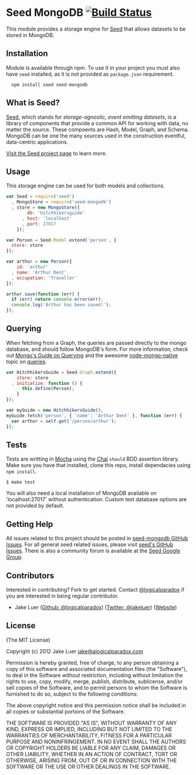 # Seed MongoDB [![Build Status](https://secure.travis-ci.org/qualiancy/seed-mongodb.png)](http://travis-ci.org/qualiancy/seed-mongodb)

This module provides a storage engine for [Seed](http://github.com/qualiancy/seed) that allows 
datasets to be stored in MongoDB.

## Installation

Module is available through npm. To use it in your project you must also have `seed` installed,
as it is not provided as `package.json` requirement.

      npm install seed seed-mongodb

## What is Seed?

[Seed](http://github.com/qualiancy/seed), which stands for _storage-agnostic, event emitting datasets_, 
is a library of components that provide a common API for working with data, no matter the source. 
These compoents are Hash, Model, Graph, and Schema. MongoDB can be one the many sources used in 
the construction eventful, data-centric applications.

[Visit the Seed project page](http://github.com/qualiancy/seed) to learn more.

## Usage

This storage engine can be used for both models and collections. 

```js
var Seed = require('seed')
  , MongoStore = require('seed-mongodb')
  , store = new MongoStore({
        db: 'hitchhikersguide'
      , host: 'localhost'
      , port: 27017
    });

var Person = Seed.Model.extend('person', {
  store: store
});

var arthur = new Person({
    id: 'arthur'
  , name: 'Arthur Dent'
  , occupation: 'Traveller'
});

arthur.save(function (err) {
  if (err) return console.error(err);
  console.log('Arthur has been saved!');
});
```

## Querying

When fetching from a Graph, the queries are passed directly to the mongo database, and should
follow MongoDB's form. For more information, check out [Mongo's Guide on Querying](http://www.mongodb.org/display/DOCS/Mongo+Query+Language)
and the awesome [node-mongo-native](https://github.com/christkv/node-mongodb-native) topic 
on [queries](https://github.com/christkv/node-mongodb-native/blob/master/docs/queries.md).

```js
var HitchhikersGuide = Seed.Graph.extend({
    store: store
  , initialize: function () {
      this.define(Person);
    }
});

var myGuide = new HitchhikersGuide();
myGuide.fetch('person', { 'name': 'Arthur Dent' }, function (err) {
  var arthur = self.get('/person/arthur');
});
```

## Tests

Tests are writting in [Mocha](http://github.com/visionmedia/mocha) using the [Chai](http://chaijs.com)
`should` BDD assertion library. Make sure you have that installed, clone this repo, install dependacies using `npm install`.

    $ make test

You will also need a local installation of MongoDB available on 'localhost:27017' without authentication. Custom
test database options are not provided by default. 

## Getting Help

All issues related to this project should be posted in [seed-mongodb GitHub Issues](https://github.com/qualiancy/seed-mongodb/issues).
For all general seed related issues, please visit [seed's GitHub Issues](https://github.com/qualiancy/seed/issues).
There is also a community forum is available at the [Seed Google Group](https://groups.google.com/group/seedjs-orm).

## Contributors

Interested in contributing? Fork to get started. Contact [@logicalparadox](http://github.com/logicalparadox) 
if you are interested in being regular contributor.

* Jake Luer ([Github: @logicalparadox](http://github.com/logicalparadox)) ([Twitter: @jakeluer](http://twitter.com/jakeluer)) ([Website](http://alogicalparadox.com))

## License

(The MIT License)

Copyright (c) 2012 Jake Luer <jake@alogicalparadox.com>

Permission is hereby granted, free of charge, to any person obtaining a copy
of this software and associated documentation files (the "Software"), to deal
in the Software without restriction, including without limitation the rights
to use, copy, modify, merge, publish, distribute, sublicense, and/or sell
copies of the Software, and to permit persons to whom the Software is
furnished to do so, subject to the following conditions:

The above copyright notice and this permission notice shall be included in
all copies or substantial portions of the Software.

THE SOFTWARE IS PROVIDED "AS IS", WITHOUT WARRANTY OF ANY KIND, EXPRESS OR
IMPLIED, INCLUDING BUT NOT LIMITED TO THE WARRANTIES OF MERCHANTABILITY,
FITNESS FOR A PARTICULAR PURPOSE AND NONINFRINGEMENT. IN NO EVENT SHALL THE
AUTHORS OR COPYRIGHT HOLDERS BE LIABLE FOR ANY CLAIM, DAMAGES OR OTHER
LIABILITY, WHETHER IN AN ACTION OF CONTRACT, TORT OR OTHERWISE, ARISING FROM,
OUT OF OR IN CONNECTION WITH THE SOFTWARE OR THE USE OR OTHER DEALINGS IN
THE SOFTWARE.
